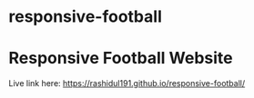 # responsive-football


# Responsive Football Website
Live link here: https://rashidul191.github.io/responsive-football/
